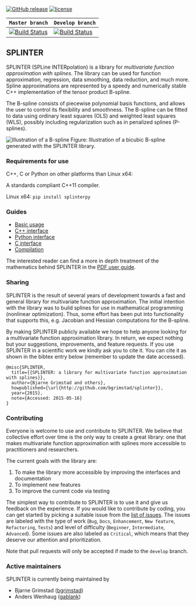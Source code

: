 [![GitHub release](https://img.shields.io/github/release/bgrimstad/splinter.svg?style=flat-square)](https://github.com/bgrimstad/splinter/releases)
[![license](https://img.shields.io/github/license/bgrimstad/splinter.svg?style=flat-square)]()

| **`Master branch`** | **`Develop branch`** |
|-----------------|---------------------|
| [![Build Status](https://travis-ci.org/bgrimstad/splinter.svg?branch=master)](https://travis-ci.org/bgrimstad/splinter) | [![Build Status](https://travis-ci.org/bgrimstad/splinter.svg?branch=develop)](https://travis-ci.org/bgrimstad/splinter) |

## SPLINTER
SPLINTER (SPLine INTERpolation) is a library for *multivariate function approximation with splines*. The library can be used for function approximation, regression, data smoothing, data reduction, and much more. Spline approximations are represented by a speedy and numerically stable C++ implementation of the tensor product B-spline.

The B-spline consists of piecewise polynomial basis functions, and allows the user to control its flexibility and smoothness. The B-spline can be fitted to data using ordinary least squares (OLS) and weighted least squares (WLS), possibly including regularization such as in penalized splines (P-splines).

![Illustration of a B-spline](assets/bspline.png)
Figure: Illustration of a bicubic B-spline generated with the SPLINTER library.

### Requirements for use
C++, C or Python on other platforms than Linux x64:

A standards compliant C++11 compiler.

Linux x64: `pip install splinterpy`

### Guides
* [Basic usage](docs/basic_usage.md)
* [C++ interface](docs/cpp_interface.md)
* [Python interface](docs/python_interface.md)
* [C interface](docs/c_interface.md)
* [Compilation](docs/compile.md)

The interested reader can find a more in depth treatment of the mathematics behind SPLINTER in the [PDF user guide](docs/user_guide.pdf).

### Sharing
SPLINTER is the result of several years of development towards a fast and general library for multivariate function approximation. The initial intention with the library was to build splines for use in mathematical programming (nonlinear optimization). Thus, some effort has been put into functionality that supports this, e.g. Jacobian and Hessian computations for the B-spline.

By making SPLINTER publicly available we hope to help anyone looking for a multivariate function approximation library. In return, we expect nothing but your suggestions, improvements, and feature requests. If you use SPLINTER in a scientific work we kindly ask you to cite it. You can cite it as shown in the bibtex entry below (remember to update the date accessed).
```
@misc{SPLINTER,
  title={{SPLINTER: a library for multivariate function approximation with splines}},
  author={Bjarne Grimstad and others},
  howpublished={\url{http://github.com/bgrimstad/splinter}},
  year={2015},
  note={Accessed: 2015-05-16}
}
```
### Contributing
Everyone is welcome to use and contribute to SPLINTER. We believe that collective effort over time is the only way to create a great library: one that makes multivariate function approximation with splines more accessible to practitioners and researchers.

The current goals with the library are:

1. To make the library more accessible by improving the interfaces and documentation
2. To implement new features
3. To improve the current code via testing

The simplest way to contribute to SPLINTER is to use it and give us feedback on the experience. If you would like to contribute by coding, you can get started by picking a suitable issue from the [list of issues](https://github.com/bgrimstad/splinter/issues). The issues are labeled with the type of work (`Bug`, `Docs`, `Enhancement`, `New feature`, `Refactoring`, `Tests`) and level of difficulty (`Beginner`, `Intermediate`, `Advanced`). Some issues are also labeled as `Critical`, which means that they deserve our attention and prioritization.

Note that pull requests will only be accepted if made to the `develop` branch.

### Active maintainers

SPLINTER is currently being maintained by
* Bjarne Grimstad ([bgrimstad](https://github.com/bgrimstad))
* Anders Wenhaug ([gablank](https://github.com/gablank))
